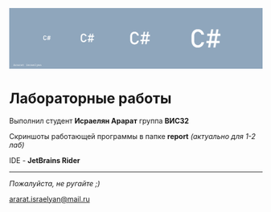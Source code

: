 ![Picture](/info/pic/c%23.png "C#")
# Лабораторные работы


Выполнил студент **Исраелян Арарат** группа **ВИС32**

Скриншоты работающей программы в папке **report** *(актуально для 1-2 лаб)*

IDE - **JetBrains Rider**
***





*Пожалуйста, не ругайте ;)*

<ararat.israelyan@mail.ru>
